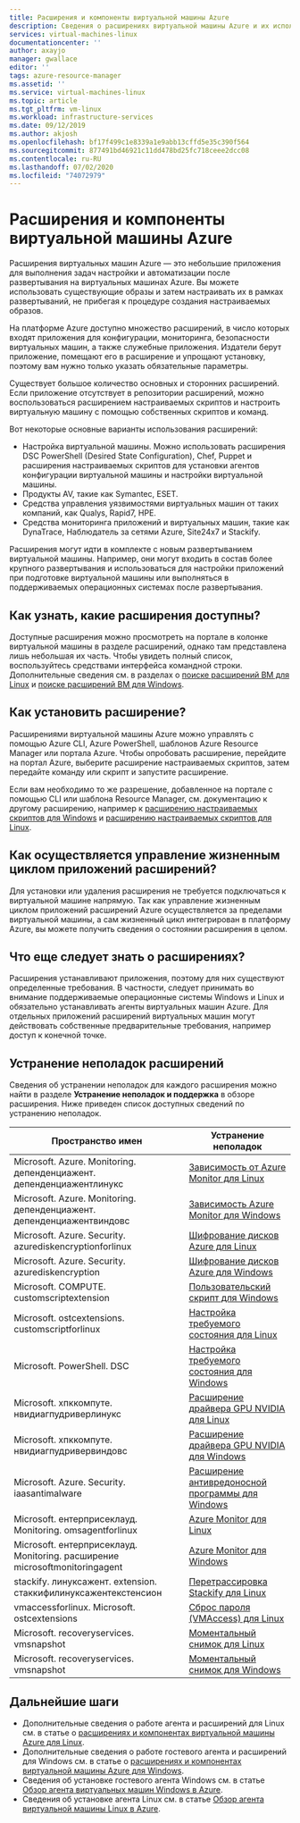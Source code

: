 ```yaml
---
title: Расширения и компоненты виртуальной машины Azure
description: Сведения о расширениях виртуальной машины Azure и их использовании на виртуальных машинах Azure.
services: virtual-machines-linux
documentationcenter: ''
author: axayjo
manager: gwallace
editor: ''
tags: azure-resource-manager
ms.assetid: ''
ms.service: virtual-machines-linux
ms.topic: article
ms.tgt_pltfrm: vm-linux
ms.workload: infrastructure-services
ms.date: 09/12/2019
ms.author: akjosh
ms.openlocfilehash: bf17f499c1e8339a1e9abb13cffd5e35c390f564
ms.sourcegitcommit: 877491bd46921c11dd478bd25fc718ceee2dcc08
ms.contentlocale: ru-RU
ms.lasthandoff: 07/02/2020
ms.locfileid: "74072979"
---
```

# <a name="azure-virtual-machine-extensions-and-features"></a>Расширения и компоненты виртуальной машины Azure
Расширения виртуальных машин Azure — это небольшие приложения для выполнения задач настройки и автоматизации после развертывания на виртуальных машинах Azure. Вы можете использовать существующие образы и затем настраивать их в рамках развертываний, не прибегая к процедуре создания настраиваемых образов.

На платформе Azure доступно множество расширений, в число которых входят приложения для конфигурации, мониторинга, безопасности виртуальных машин, а также служебные приложения. Издатели берут приложение, помещают его в расширение и упрощают установку, поэтому вам нужно только указать обязательные параметры. 

 Существует большое количество основных и сторонних расширений. Если приложение отсутствует в репозитории расширений, можно воспользоваться расширением настраиваемых скриптов и настроить виртуальную машину с помощью собственных скриптов и команд.

Вот некоторые основные варианты использования расширений:
* Настройка виртуальной машины. Можно использовать расширения DSC PowerShell (Desired State Configuration), Chef, Puppet и расширения настраиваемых скриптов для установки агентов конфигурации виртуальной машины и настройки виртуальной машины. 
* Продукты AV, такие как Symantec, ESET.
* Средства управления уязвимостями виртуальных машин от таких компаний, как Qualys, Rapid7, HPE.
* Средства мониторинга приложений и виртуальных машин, такие как DynaTrace, Наблюдатель за сетями Azure, Site24x7 и Stackify.

Расширения могут идти в комплекте с новым развертыванием виртуальной машины. Например, они могут входить в состав более крупного развертывания и использоваться для настройки приложений при подготовке виртуальной машины или выполняться в поддерживаемых операционных системах после развертывания.

## <a name="how-can-i-find-what-extensions-are-available"></a>Как узнать, какие расширения доступны?
Доступные расширения можно просмотреть на портале в колонке виртуальной машины в разделе расширений, однако там представлена лишь небольшая их часть. Чтобы увидеть полный список, воспользуйтесь средствами интерфейса командной строки. Дополнительные сведения см. в разделах о [поиске расширений ВМ для Linux](features-linux.md) и [поиске расширений ВМ для Windows](features-windows.md).

## <a name="how-can-i-install-an-extension"></a>Как установить расширение?
Расширениями виртуальной машины Azure можно управлять с помощью Azure CLI, Azure PowerShell, шаблонов Azure Resource Manager или портала Azure. Чтобы опробовать расширение, перейдите на портал Azure, выберите расширение настраиваемых скриптов, затем передайте команду или скрипт и запустите расширение.

Если вам необходимо то же разрешение, добавленное на портале с помощью CLI или шаблона Resource Manager, см. документацию к другому расширению, например к [расширению настраиваемых скриптов для Windows](custom-script-windows.md) и [расширению настраиваемых скриптов для Linux](custom-script-linux.md).

## <a name="how-do-i-manage-extension-application-lifecycle"></a>Как осуществляется управление жизненным циклом приложений расширений?
Для установки или удаления расширения не требуется подключаться к виртуальной машине напрямую. Так как управление жизненным циклом приложений расширений Azure осуществляется за пределами виртуальной машины, а сам жизненный цикл интегрирован в платформу Azure, вы можете получить сведения о состоянии расширения в целом.

## <a name="anything-else-i-should-be-thinking-about-for-extensions"></a>Что еще следует знать о расширениях?
Расширения устанавливают приложения, поэтому для них существуют определенные требования. В частности, следует принимать во внимание поддерживаемые операционные системы Windows и Linux и обязательно устанавливать агенты виртуальных машин Azure. Для отдельных приложений расширений виртуальных машин могут действовать собственные предварительные требования, например доступ к конечной точке.

## <a name="troubleshoot-extensions"></a>Устранение неполадок расширений

Сведения об устранении неполадок для каждого расширения можно найти в разделе **Устранение неполадок и поддержка** в обзоре расширения. Ниже приведен список доступных сведений по устранению неполадок.

| Пространство имен | Устранение неполадок |
|-----------|-----------------|
| Microsoft. Azure. Monitoring. депенденциажент. депенденциажентлинукс | [Зависимость от Azure Monitor для Linux](agent-dependency-linux.md#troubleshoot-and-support) |
| Microsoft. Azure. Monitoring. депенденциажент. депенденциажентвиндовс | [Зависимость Azure Monitor для Windows](agent-dependency-windows.md#troubleshoot-and-support) |
| Microsoft. Azure. Security. azurediskencryptionforlinux | [Шифрование дисков Azure для Linux](azure-disk-enc-linux.md#troubleshoot-and-support) |
| Microsoft. Azure. Security. azurediskencryption | [Шифрование дисков Azure для Windows](azure-disk-enc-windows.md#troubleshoot-and-support) |
| Microsoft. COMPUTE. customscriptextension | [Пользовательский скрипт для Windows](custom-script-windows.md#troubleshoot-and-support) |
| Microsoft. ostcextensions. customscriptforlinux | [Настройка требуемого состояния для Linux](dsc-linux.md#troubleshoot-and-support) |
| Microsoft. PowerShell. DSC | [Настройка требуемого состояния для Windows](dsc-windows.md#troubleshoot-and-support) |
| Microsoft. хпккомпуте. нвидиагпудриверлинукс | [Расширение драйвера GPU NVIDIA для Linux](hpccompute-gpu-linux.md#troubleshoot-and-support) |
| Microsoft. хпккомпуте. нвидиагпудривервиндовс | [Расширение драйвера GPU NVIDIA для Windows](hpccompute-gpu-windows.md#troubleshoot-and-support) |
| Microsoft. Azure. Security. iaasantimalware | [Расширение антивредоносной программы для Windows](iaas-antimalware-windows.md#troubleshoot-and-support) |
| Microsoft. ентерприсеклауд. Monitoring. omsagentforlinux | [Azure Monitor для Linux](oms-linux.md#troubleshoot-and-support)
| Microsoft. ентерприсеклауд. Monitoring. расширение microsoftmonitoringagent | [Azure Monitor для Windows](oms-windows.md#troubleshoot-and-support) |
| stackify. линуксажент. extension. стаккифилинуксажентекстенсион | [Перетрассировка Stackify для Linux](stackify-retrace-linux.md#troubleshoot-and-support) |
| vmaccessforlinux. Microsoft. ostcextensions | [Сброс пароля (VMAccess) для Linux](vmaccess.md#troubleshoot-and-support) |
| Microsoft. recoveryservices. vmsnapshot | [Моментальный снимок для Linux](vmsnapshot-linux.md#troubleshoot-and-support) |
| Microsoft. recoveryservices. vmsnapshot | [Моментальный снимок для Windows](vmsnapshot-windows.md#troubleshoot-and-support) |


## <a name="next-steps"></a>Дальнейшие шаги
* Дополнительные сведения о работе агента и расширений для Linux см. в статье о [расширениях и компонентах виртуальной машины Azure для Linux](features-linux.md).
* Дополнительные сведения о работе гостевого агента и расширений для Windows см. в статье о [расширениях и компонентах виртуальной машины Azure для Windows](features-windows.md).  
* Сведения об установке гостевого агента Windows см. в статье [Обзор агента виртуальных машин Windows в Azure](agent-windows.md).  
* Сведения об установке агента Linux см. в статье [Обзор агента виртуальной машины Linux в Azure](agent-linux.md).  

